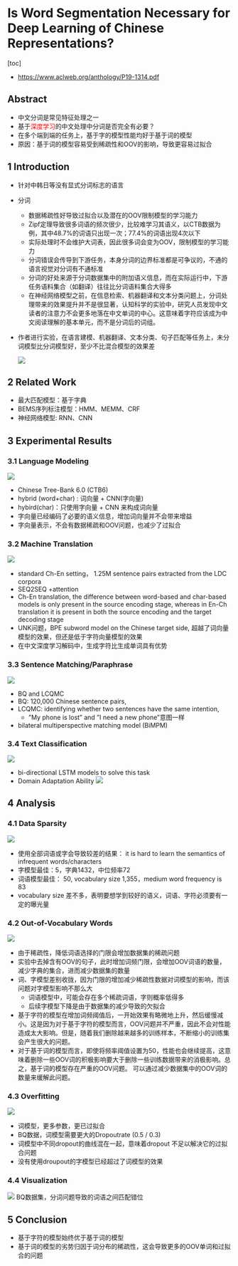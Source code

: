 # Is Word Segmentation Necessary for Deep Learning of Chinese Representations?
[toc]

- https://www.aclweb.org/anthology/P19-1314.pdf

## Abstract
- 中文分词是常见特征处理之一
- 基于<font color=red>深度学习</font>的中文处理中分词是否完全有必要？
- 在多个端到端的任务上，基于字的模型性能均好于基于词的模型
- 原因：基于词的模型容易受到稀疏性和OOV的影响，导致更容易过拟合

## 1 Introduction
- 针对中韩日等没有显式分词标志的语言
- 分词
    - 数据稀疏性好导致过拟合以及潜在的OOV限制模型的学习能力
    - Zipf定理导致很多词语的频次很少，比较难学习其语义，以CTB数据为例，其中48.7%的词语只出现一次；77.4%的词语出现4次以下
    - 实际处理时不会维护大词表，因此很多词会变为OOV，限制模型的学习能力
    - 分词错误会传导到下游任务，本身分词的边界标准都是可争议的，不通的语言视觉对分词有不通标准
    - 分词的好处来源于分词数据集中的附加语义信息，而在实际运行中，下游任务语料集合（如翻译）往往比分词语料集合大得多
    - 在神经网络模型之前，在信息检索、机器翻译和文本分类问题上，分词处理带来的效果提升并不是很显著，认知科学的实验中，研究人员发现中文读者的注意力不会更多地落在中文单词的中心。这意味着字符应该成为中文阅读理解的基本单元，而不是分词后的词组。
- 作者进行实验，在语言建模、机器翻译、文本分类、句子匹配等任务上，未分词模型比分词模型好，至少不比混合模型的效果差

    ![](../../images/d0001/551951420920512.png)

## 2 Related Work
- 最大匹配模型：基于字典
- BEMS序列标注模型：HMM、MEMM、CRF
- 神经网络模型: RNN、CNN

## 3 Experimental Results

### 3.1 Language Modeling
![](../../images/d0001/141951001020512.png)

- Chinese Tree-Bank 6.0 (CTB6)
- hybrid (word+char) : 词向量 + CNN(字向量)
- hybird(char)：只使用字向量 + CNN 来构成词向量
- 字向量已经编码了必要的语义信息，增加词向量并不会带来增益
- 字向量表示，不会有数据稀疏和OOV问题，也减少了过拟合

### 3.2 Machine Translation
![](../../images/d0001/541951161020512.png)
- standard Ch-En setting，  1.25M sentence pairs extracted from the LDC corpora
- SEQ2SEQ +attention
- Ch-En translation, the difference between word-based and char-based models is only present in the source encoding stage, whereas in En-Ch translation it is present in both the source encoding and the target decoding stage
- UNK问题，BPE subword model on the Chinese target side, 超越了词向量模型的效果，但还是低于字符向量模型的效果
- 在中文深度学习解码中，生成字符比生成单词具有优势

### 3.3 Sentence Matching/Paraphrase
![](../../images/d0001/061951251020512.png)
- BQ and LCQMC
- BQ: 120,000 Chinese sentence pairs,
- LCQMC:  identifying whether two sentences have the same intention, 
    - ”My phone is lost” and ”I need a new phone”意图一样
- bilateral multiperspective matching model (BiMPM)

### 3.4 Text Classification
![](../../images/d0001/421951251020512.png)
- bi-directional LSTM models to solve this task
- Domain Adaptation Ability
![](../../images/d0001/501951261020512.png)

## 4 Analysis
### 4.1 Data Sparsity
![](../../images/d0001/491951341020512.png)
- 使用全部词语或字会导致较差的结果：  it is hard to learn the semantics of infrequent words/characters
- 字模型最佳：5，字典1432，中位频率72
- 词语模型最佳： 50, vocabulary size 1,355，medium word frequency is 83
- vocabulary size 差不多，表明要想学到较好的语义，词语、字符必须要有一定的曝光量

### 4.2 Out-of-Vocabulary Words
![](../../images/d0001/461951401020512.png)
- 由于稀疏性，降低词语选择的门限会增加数据集的稀疏问题
- 实验中去掉含有OOV的句子，此时增加词频门限，会增加OOV词语的数量，减少字典的集合，进而减少数据集的数量
- 词、字模型差别收拢，因为门限的增加减少稀疏性数据对词模型的影响，而该问题对字模型影响不那么大
    - 词语模型中，可能会存在多个稀疏词语，字则概率低得多
    - 后续字模型下降是由于数据集的减少导致的欠拟合
- 基于字符的模型在增加词频阈值后，一开始效果有略微地上升，然后缓慢减小。这是因为对于基于字符的模型而言，OOV问题并不严重，因此不会对性能造成太大影响。但是，随着我们删除越来越多的训练样本，不断缩小的训练集会产生很大的问题。
- 对于基于词的模型而言，即使将频率阈值设置为50，性能也会继续提高，这意味着删除一些OOV词的积极影响要大于删除一些训练数据带来的消极影响。总之，基于词的模型存在严重的OOV问题。 可以通过减少数据集中的OOV词的数量来缓解此问题。

### 4.3 Overfitting
![](../../images/d0001/221951521020512.png)
- 词模型，更多参数，更已过拟合
- BQ数据，词模型需要更大的Dropoutrate (0.5 / 0.3)
- 词模型中不同dropout的曲线混在一起，意味着dropout 不足以解决它的过拟合问题
- 没有使用droupout的字模型已经超过了词模型的效果

### 4.4 Visualization
![](../../images/d0001/411951541020512.png)
BQ数据集，分词问题导致的词语之间匹配错位

## 5 Conclusion
- 基于字符的模型始终优于基于词的模型
- 基于词的模型的劣势归因于词分布的稀疏性，这会导致更多的OOV单词和过拟合的问题






